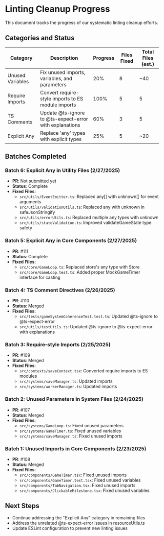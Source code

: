 # Linting Cleanup Progress

This document tracks the progress of our systematic linting cleanup efforts.

## Categories and Status

| Category | Description | Progress | Files Fixed | Total Files (est.) |
|---------|-------------|----------|------------|-------------------|
| Unused Variables | Fix unused imports, variables, and parameters | 20% | 8 | ~40 |
| Require Imports | Convert require-style imports to ES module imports | 100% | 5 | 5 |
| TS Comments | Update @ts-ignore to @ts-expect-error with explanations | 60% | 3 | 5 |
| Explicit Any | Replace 'any' types with explicit types | 25% | 5 | ~20 |

## Batches Completed

### Batch 6: Explicit Any in Utility Files (2/27/2025)
- **PR**: Not submitted yet
- **Status**: Complete
- **Fixed Files**:
  - `src/utils/EventEmitter.ts`: Replaced any[] with unknown[] for event arguments
  - `src/utils/validationUtils.ts`: Replaced any with unknown in safeJsonStringify
  - `src/utils/errorUtils.ts`: Replaced multiple any types with unknown 
  - `src/utils/stateValidation.ts`: Improved validateGameState type safety

### Batch 5: Explicit Any in Core Components (2/27/2025)
- **PR**: #111
- **Status**: Complete
- **Fixed Files**:
  - `src/core/GameLoop.ts`: Replaced store's any type with Store<RootState>
  - `src/core/GameLoop.test.ts`: Added proper MockGameTimer interface for casting

### Batch 4: TS Comment Directives (2/26/2025)
- **PR**: #110
- **Status**: Merged
- **Fixed Files**:
  - `src/tests/gameSystemCoherenceTest.test.ts`: Updated @ts-ignore to @ts-expect-error
  - `src/utils/testUtils.ts`: Updated @ts-ignore to @ts-expect-error with explanations

### Batch 3: Require-style Imports (2/25/2025)
- **PR**: #109
- **Status**: Merged
- **Fixed Files**:
  - `src/contexts/saveContext.tsx`: Converted require imports to ES modules
  - `src/systems/saveManager.ts`: Updated imports
  - `src/systems/workerManager.ts`: Updated imports

### Batch 2: Unused Parameters in System Files (2/24/2025)
- **PR**: #107
- **Status**: Merged
- **Fixed Files**:
  - `src/systems/GameLoop.ts`: Fixed unused parameters
  - `src/systems/GameTimer.ts`: Fixed unused variables
  - `src/systems/saveManager.ts`: Fixed unused imports

### Batch 1: Unused Imports in Core Components (2/23/2025)
- **PR**: #108
- **Status**: Merged
- **Fixed Files**:
  - `src/components/GameTimer.tsx`: Fixed unused imports
  - `src/components/GameTimer.test.tsx`: Fixed unused variables
  - `src/components/TabNavigation.tsx`: Fixed unused imports
  - `src/components/ClickableMilestone.tsx`: Fixed unused variables

## Next Steps

- Continue addressing the "Explicit Any" category in remaining files
- Address the unrelated @ts-expect-error issues in resourceUtils.ts
- Update ESLint configuration to prevent new linting issues